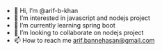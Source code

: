 - 👋 Hi, I’m @arif-b-khan
- 👀 I’m interested in javascript and nodejs project
- 🌱 I’m currently learning spring boot
- 💞️ I’m looking to collaborate on nodejs project
- 📫 How to reach me arif.bannehasan@gmail.com

<!---
arif-b-khan/arif-b-khan is a ✨ special ✨ repository because its `README.md` (this file) appears on your GitHub profile.
You can click the Preview link to take a look at your changes.
--->
